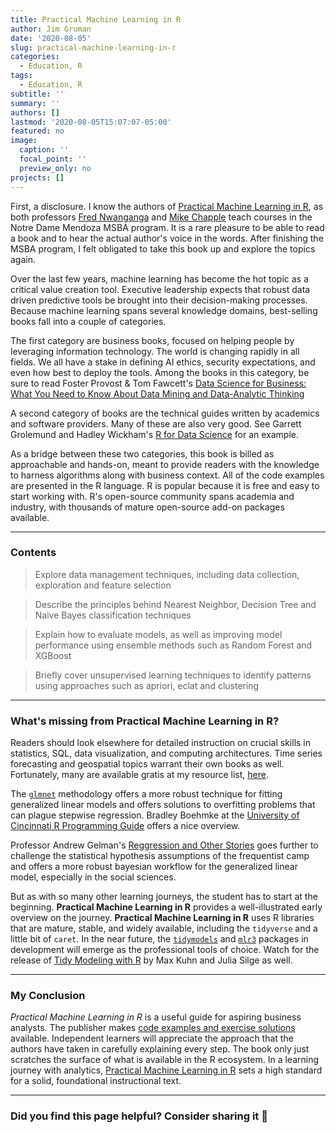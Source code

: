 ```yaml
---
title: Practical Machine Learning in R
author: Jim Gruman
date: '2020-08-05'
slug: practical-machine-learning-in-r
categories:
  - Education, R
tags:
  - Education, R
subtitle: ''
summary: ''
authors: []
lastmod: '2020-08-05T15:07:07-05:00'
featured: no
image:
  caption: ''
  focal_point: ''
  preview_only: no
projects: []
---
```


First, a disclosure. I know the authors of [Practical Machine Learning in R](https://www.wiley.com/en-us/Practical+Machine+Learning+in+R-p-9781119591535), as both professors [Fred Nwanganga](https://twitter.com/gangafred) and [Mike Chapple](https://twitter.com/mchapple) teach courses in the Notre Dame Mendoza MSBA program. It is a rare pleasure to be able to read a book and to hear the actual author's voice in the words. After finishing the MSBA program, I felt obligated to take this book up and explore the topics again. 

Over the last few years, machine learning has become the hot topic as a critical value creation tool. Executive leadership expects that robust data driven predictive tools be brought into their decision-making processes. Because machine learning spans several knowledge domains, best-selling books fall into a couple of categories. 

The first category are business books, focused on helping people by leveraging information technology. The world is changing rapidly in all fields. We all have a stake in defining AI ethics, security expectations, and even how best to deploy the tools. Among the books in this category, be sure to read Foster Provost & Tom Fawcett's [Data Science for Business: What You Need to Know About Data Mining and Data-Analytic Thinking](http://data-science-for-biz.com/) 

A second category of books are the technical guides written by academics and software providers. Many of these are also very good. See Garrett Grolemund and Hadley Wickham's [R for Data Science](https://r4ds.had.co.nz/) for an example.

As a bridge between these two categories, this book is billed as approachable and  hands-on, meant to provide readers with the knowledge to harness algorithms along with business context. All of the code examples are presented in the R language. R is popular because it is free and easy to start working with. R's open-source community spans academia and industry, with thousands of mature open-source add-on packages available.

----

### Contents

> Explore data management techniques, including data collection, exploration and feature selection

> Describe the principles behind Nearest Neighbor, Decision Tree and Naive Bayes classification techniques

> Explain how to evaluate models, as well as improving model performance using ensemble methods such as Random Forest and XGBoost

> Briefly cover unsupervised learning techniques to identify patterns using approaches such as apriori, eclat and clustering

----

### What's missing from **Practical Machine Learning in R**?

Readers should look elsewhere for detailed instruction on crucial skills in statistics, SQL, data visualization, and computing architectures. Time series forecasting and geospatial topics warrant their own books as well. Fortunately, many are available gratis at my resource list, [here](https://jimgruman.netlify.app/post/education-r/).

The [`glmnet`](https://glmnet.stanford.edu/articles/glmnet.html) methodology offers a more robust technique for fitting generalized linear models and offers solutions to overfitting problems that can plague stepwise regression. Bradley Boehmke at the [University of Cincinnati R Programming Guide](http://uc-r.github.io/regularized_regression) offers a nice overview.

Professor Andrew Gelman's [Reggression and Other Stories](https://statmodeling.stat.columbia.edu/2020/07/08/regression-and-other-stories-is-available/) goes further to challenge the statistical hypothesis assumptions of the frequentist camp and offers a more robust bayesian workflow for the generalized linear model, especially in the social sciences.

But as with so many other learning journeys, the student has to start at the beginning. **Practical Machine Learning in R** provides a well-illustrated early overview on the journey. **Practical Machine Learning in R** uses R libraries that are mature, stable, and widely available, including the `tidyverse` and a little bit of `caret`. In the near future, the [`tidymodels`](https://www.tidymodels.org/) and [`mlr3`](https://mlr3book.mlr-org.com/) packages in development will emerge as the professional tools of choice. Watch for the release of [Tidy Modeling with R](https://www.tmwr.org/index.html) by Max Kuhn and Julia Silge as well.

----

### My Conclusion

*Practical Machine Learning in R* is a useful guide for aspiring business analysts. The publisher makes [code examples and exercise solutions](https://www.wiley.com/en-us/Practical+Machine+Learning+in+R-p-9781119591535) available. Independent learners will appreciate the approach that the authors have taken in carefully explaining every step. The book only just scratches the surface of what is available in the R ecosystem. In a learning journey with analytics, [Practical Machine Learning in R](https://www.wiley.com/en-us/Practical+Machine+Learning+in+R-p-9781119591535) sets a high standard for a solid, foundational instructional text.

----

### Did you find this page helpful? Consider sharing it 🙌

